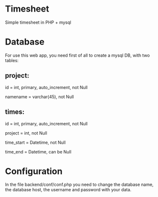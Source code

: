 # Timesheet
Simple timesheet in PHP + mysql

# Database
For use this web app, you need first of all to create a mysql DB, with two tables:

## project:
id = int, primary, auto_increment, not Null

namename = varchar(45), not Null

## times:
id = int, primary, auto_increment, not Null

project = int, not Null

time_start = Datetime, not Null

time_end = Datetime, can be Null

# Configuration
In the file backend/conf/conf.php you need to change the database name, the database host, the username and password with your data.
